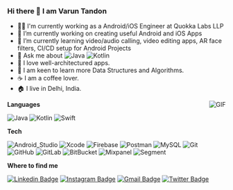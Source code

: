 ### Hi there 👋 I am Varun Tandon

- 👨‍💻 I'm currently working as a Android/iOS Engineer at Quokka Labs LLP
- 🔭 I’m currently working on creating useful Android and iOS Apps
- 🌱 I’m currently learning video/audio calling, video editing apps, AR face filters, CI/CD setup for Android Projects
- 💬 Ask me about 
![Java](https://img.shields.io/badge/-android-darkgrey?style=flat-square&logo=android)
![Kotlin](https://img.shields.io/badge/-iOS-black?style=flat-square&logo=iOS)
- 🎯 I love well-architectured apps.
- 💯 I am keen to learn more Data Structures and Algorithms.
- :coffee: I am a coffee lover.
- 🏠 I live in Delhi, India.

<img align="right" alt="GIF" src="https://media.giphy.com/media/13HgwGsXF0aiGY/giphy.gif" />

**Languages**

![Java](https://img.shields.io/badge/-java-f89820?style=flat-square&logo=java)
![Kotlin](https://img.shields.io/badge/-Kotlin-black?style=flat-square&logo=kotlin)
![Swift](https://img.shields.io/badge/-Swift-darkgrey?style=flat-square&logo=swift)

**Tech**

![Android_Studio](https://img.shields.io/badge/-Android_Studio-grey?style=flat-square&logo=android-studio)
![Xcode](https://img.shields.io/badge/-Xcode-grey?style=flat-square&logo=xcode)
![Firebase](https://img.shields.io/badge/-Firebase-ffa611?style=flat-square&logo=firebase)
![Postman](https://img.shields.io/badge/-Postman-1A74Ed?style=flat-square&logo=postman)
![MySQL](https://img.shields.io/badge/-MySQL-black?style=flat-square&logo=mysql)
![Git](https://img.shields.io/badge/-Git-black?style=flat-square&logo=git)
![GitHub](https://img.shields.io/badge/-GitHub-211f1f?style=flat-square&logo=github)
![GitLab](https://img.shields.io/badge/-GitLab-fC6d27?style=flat-square&logo=gitlab)
![BitBucket](https://img.shields.io/badge/-BitBucket-1A74Ed?style=flat-square&logo=bitbucket)
![Mixpanel](https://img.shields.io/badge/-Mixpanel-1A74Ed?style=flat-square&logo=mixpanel)
![Segment](https://img.shields.io/badge/-segment-1A74Ed?style=flat-square&logo=segment)

**Where to find me**

[![Linkedin Badge](https://img.shields.io/badge/-Varun_Tandon-0e76a8?style=flat-square&logo=Linkedin&logoColor=white&link=https://www.linkedin.com/in/androidvarun/)](https://www.linkedin.com/in/androidvarun/)
[![Instagram Badge](https://img.shields.io/badge/-va__run__tandon-d7008a?style=flat-square&logo=instagram&logoColor=white&link=https://www.instagram.com/va_run_tandon)](https://www.instagram.com/va_run_tandon)
[![Gmail Badge](https://img.shields.io/badge/-varuntandon28121993@gmail.com-d44638?style=flat-square&logo=Gmail&logoColor=white&link=mailto:varuntandon28121993@gmail.com)](mailto:varuntandon28121993@gmail.com)
[![Twitter Badge](https://img.shields.io/badge/-@meeVarunAhe-00acee?style=flat-square&logo=Twitter&logoColor=white&link=https://twitter.com/meeVarunAhe)](https://twitter.com/meeVarunAhe)
